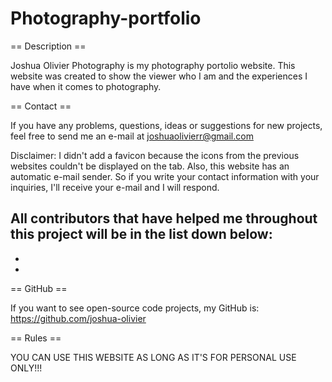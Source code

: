 # Photography-portfolio
== Description ==

Joshua Olivier Photography is my photography portolio website. This website was created to show the viewer who I am and the experiences I have when it comes to photography. 

== Contact ==

If you have any problems, questions, ideas or suggestions for new projects, feel free to send me an e-mail at joshuaolivierr@gmail.com 

Disclaimer: I didn't add a favicon because the icons from the previous websites couldn't be displayed on the tab. Also, this website has an automatic e-mail sender. So if you write your contact information with your inquiries, I'll receive your e-mail and I will respond.

All contributors that have helped me throughout this project will be in the list down below:
-
-
-

== GitHub ==

If you want to see open-source code projects, my GitHub is: https://github.com/joshua-olivier

== Rules ==

YOU CAN USE THIS WEBSITE AS LONG AS IT'S FOR PERSONAL USE ONLY!!!
